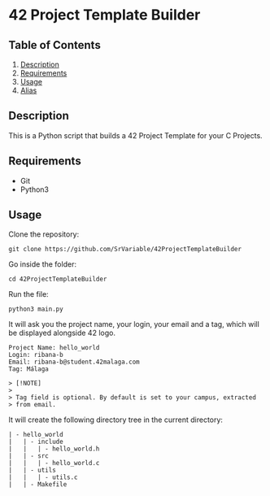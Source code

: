 # 42 Project Template Builder

## Table of Contents

1. [Description](#description)
2. [Requirements](#requirements)
3. [Usage](#usage)
4. [Alias](#alias)

## Description

This is a Python script that builds a 42 Project Template for your C Projects.

## Requirements

- Git
- Python3

## Usage

Clone the repository:
```Shell
git clone https://github.com/SrVariable/42ProjectTemplateBuilder
```

Go inside the folder:
```Shell
cd 42ProjectTemplateBuilder
```

Run the file:
```Shell
python3 main.py
```

It will ask you the project name, your login, your email and a tag,
which will be displayed alongside 42 logo.

```Shell
Project Name: hello_world
Login: ribana-b
Email: ribana-b@student.42malaga.com
Tag: Málaga

> [!NOTE]
>
> Tag field is optional. By default is set to your campus, extracted
> from email.
```

It will create the following directory tree in the current directory:

```text
| - hello_world
|   | - include
|   |   | - hello_world.h
|   | - src
|   |   | - hello_world.c
|   | - utils
|   |   | - utils.c
|   | - Makefile
```
```
